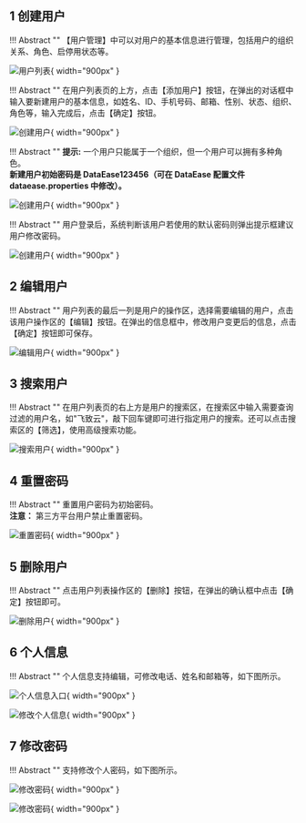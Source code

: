 ## 1 创建用户

!!! Abstract ""
	【用户管理】中可以对用户的基本信息进行管理，包括用户的组织关系、角色、启停用状态等。

![用户列表](../../img/system_management/用户列表.png){ width="900px" }

!!! Abstract ""
	在用户列表页的上方，点击【添加用户】按钮，在弹出的对话框中输入要新建用户的基本信息，如姓名、ID、手机号码、邮箱、性别、状态、组织、角色等，输入完成后，点击【确定】按钮。

![创建用户](../../img/system_management/创建用户.png){ width="900px" }

!!! Abstract ""
	**提示:** 一个用户只能属于一个组织，但一个用户可以拥有多种角色。  
	**新建用户初始密码是 DataEase123456（可在 DataEase 配置文件 dataease.properties 中修改）。**

![创建用户](../../img/system_management/新建用户初始密码配置.png){ width="900px" }

!!! Abstract ""
	用户登录后，系统判断该用户若使用的默认密码则弹出提示框建议用户修改密码。

![创建用户](../../img/system_management/系统提示用户修改初始密码.png){ width="900px" }

## 2 编辑用户

!!! Abstract ""
	用户列表的最后一列是用户的操作区，选择需要编辑的用户，点击该用户操作区的【编辑】按钮。在弹出的信息框中，修改用户变更后的信息，点击【确定】按钮即可保存。

![编辑用户](../../img/system_management/编辑用户.png){ width="900px" }

## 3 搜索用户

!!! Abstract ""
	在用户列表页的右上方是用户的搜索区，在搜索区中输入需要查询过滤的用户名，如"飞致云"，敲下回车键即可进行指定用户的搜索。还可以点击搜索区的【筛选】，使用高级搜索功能。

![搜索用户](../../img/system_management/搜索用户.png){ width="900px" }

## 4 重置密码

!!! Abstract ""
	重置用户密码为初始密码。  
	**注意：** 第三方平台用户禁止重置密码。

![重置密码](../../img/system_management/重置密码.png){ width="900px" }

## 5 删除用户

!!! Abstract ""
	点击用户列表操作区的【删除】按钮，在弹出的确认框中点击【确定】按钮即可。

![删除用户](../../img/system_management/删除用户.png){ width="900px" }

## 6 个人信息

!!! Abstract ""
	个人信息支持编辑，可修改电话、姓名和邮箱等，如下图所示。

![个人信息入口](../../img/system_management/个人信息入口.png){ width="900px" }

![修改个人信息](../../img/system_management/修改个人信息.png){ width="900px" }

## 7 修改密码

!!! Abstract ""
	支持修改个人密码，如下图所示。

![修改密码](../../img/system_management/修改密码入口.png){ width="900px" }

![修改密码](../../img/system_management/修改密码.png){ width="900px" }